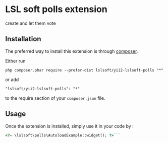 LSL soft polls extension
========================
create and let them vote

Installation
------------

The preferred way to install this extension is through [composer](http://getcomposer.org/download/).

Either run

```
php composer.phar require --prefer-dist lslsoft/yii2-lslsoft-polls "*"
```

or add

```
"lslsoft/yii2-lslsoft-polls": "*"
```

to the require section of your `composer.json` file.


Usage
-----

Once the extension is installed, simply use it in your code by  :

```php
<?= \lslsoft\polls\AutoloadExample::widget(); ?>```